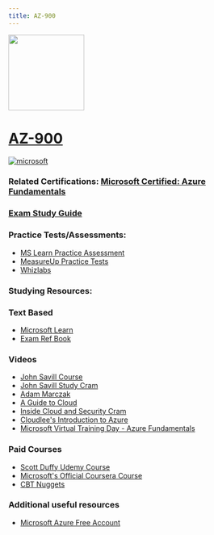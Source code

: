 ```yaml
---
title: AZ-900
---
```


<img src="/az-900.png" width="150" height="150">

# [AZ-900](https://learn.microsoft.com/en-us/certifications/exams/az-900?WT.mc_id=291324)
<a href='https://learn.microsoft.com/en-us/certifications/azure-fundamentals?WT.mc_id=291324' target="_blank"><img alt='microsoft' src='https://img.shields.io/badge/fundamentals-100000?style=for-the-badge&logo=microsoft&logoColor=white&labelColor=0078D4&color=212221'/></a> 

### Related Certifications: [Microsoft Certified: Azure Fundamentals](https://learn.microsoft.com/en-us/certifications/azure-fundamentals?WT.mc_id=291324)

### [Exam Study Guide](https://learn.microsoft.com/credentials/certifications/resources/study-guides/az-900?WT.mc_id=291324)

### Practice Tests/Assessments:
- [MS Learn Practice Assessment](https://learn.microsoft.com/credentials/certifications/exams/az-900/practice/assessment?assessment-type=practice&assessmentId=23&WT.mc_id=291324)
- [MeasureUp Practice Tests](https://www.measureup.com/microsoft-practice-test-az-900-microsoft-azure-fundamentals.html#44)
- [Whizlabs](https://www.whizlabs.com/microsoft-azure-certification-az-900)
  
### Studying Resources:

### Text Based 
- [Microsoft Learn](https://learn.microsoft.com/en-us/certifications/exams/az-900?WT.mc_id=291324)
- [Exam Ref Book](https://www.microsoftpressstore.com/store/exam-ref-az-900-microsoft-azure-fundamentals-9780137955145)
### Videos
- [John Savill Course](https://www.youtube.com/playlist?list=PLlVtbbG169nED0_vMEniWBQjSoxTsBYS3)
- [John Savill Study Cram](https://www.youtube.com/watch?v=tQp1YkB2Tgs)
- [Adam Marczak](https://www.youtube.com/playlist?list=PLGjZwEtPN7j-Q59JYso3L4_yoCjj2syrM)
- [A Guide to Cloud](https://www.youtube.com/playlist?list=PLhLKc18P9YOD2Iu7rlZ7Y5AM1mv66kMI7)
- [Inside Cloud and Security Cram](https://www.youtube.com/watch?v=gH3pwWO0Q9Y)
- [Cloudlee's Introduction to Azure](https://learn.cloudlee.io/p/getting-started-with-azure)
- [Microsoft Virtual Training Day - Azure Fundamentals](https://events.microsoft.com/en-us/allevents/?language=English&clientTimeZone=1&search=Microsoft%20Azure%20Virtual%20Training%20Day:%20Fundamentals)
### Paid Courses
- [Scott Duffy Udemy Course](https://www.udemy.com/course/az900-azure)
- [Microsoft's Official Coursera Course](https://www.coursera.org/specializations/microsoft-azure-fundamentals-az-900)
- [CBT Nuggets](https://www.cbtnuggets.com/it-training/microsoft-azure/fundamentals)
### Additional useful resources
- [Microsoft Azure Free Account](https://azure.microsoft.com/free?WT.mc_id=291324)

